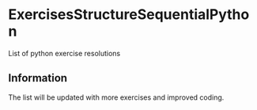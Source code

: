 # ExercisesStructureSequentialPython
List of python exercise resolutions

## Information
The list will be updated with more exercises and improved coding.
